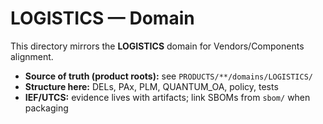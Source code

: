 # LOGISTICS — Domain

This directory mirrors the **LOGISTICS** domain for Vendors/Components alignment.

- **Source of truth (product roots):** see `PRODUCTS/**/domains/LOGISTICS/`
- **Structure here:** DELs, PAx, PLM, QUANTUM_OA, policy, tests
- **IEF/UTCS:** evidence lives with artifacts; link SBOMs from `sbom/` when packaging
